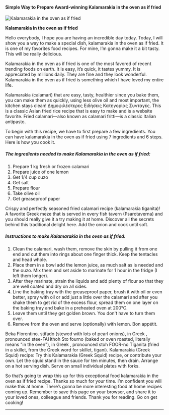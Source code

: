             

#### Simple Way to Prepare Award-winning Kalamarakia in the oven as if fried

![Kalamarakia in the oven as if fried](https://img-global.cpcdn.com/recipes/c17aa725d5ccc12749ae30324828ce69/751x532cq70/kalamarakia-in-the-oven-as-if-fried-recipe-main-photo.jpg)

**Kalamarakia in the oven as if fried**

Hello everybody, I hope you are having an incredible day today. Today, I will show you a way to make a special dish, kalamarakia in the oven as if fried. It is one of my favorites food recipes. For mine, I’m gonna make it a bit tasty. This will be really delicious.

Kalamarakia in the oven as if fried is one of the most favored of recent trending foods on earth. It is easy, it’s quick, it tastes yummy. It is appreciated by millions daily. They are fine and they look wonderful. Kalamarakia in the oven as if fried is something which I have loved my entire life.

Kalamarakia (calamari) that are easy, tasty, healthier since you bake them, you can make them as quickly, using less olive oil and most important, the kitchen stays clean! Δημοφιλέστερες Ειδήσεις Κατηγορίας Συνταγές. This is a classic Asian fried rice recipe that is easy to make and is a website favorite. Fried calamari—also known as calamari fritti—is a classic Italian antipasto.

To begin with this recipe, we have to first prepare a few ingredients. You can have kalamarakia in the oven as if fried using 7 ingredients and 6 steps. Here is how you cook it.

##### The ingredients needed to make Kalamarakia in the oven as if fried:

1.  Prepare 1 kg fresh or frozen calamari
2.  Prepare juice of one lemon
3.  Get 1/4 cup ouzo
4.  Get salt
5.  Prepare flour
6.  Take olive oil
7.  Get greaseproof paper

Crispy and perfectly seasoned fried calamari recipe (kalamarakia tiganita)! A favorite Greek meze that is served in every fish tavern (Psarotaverna) and you should really give it a try making it at home. Discover all the secrets behind this traditional delight here. Add the onion and cook until soft.

##### Instructions to make Kalamarakia in the oven as if fried:

1.  Clean the calamari, wash them, remove the skin by pulling it from one end and cut them into rings about one finger thick. Keep the tentacles and head whole.
2.  Place them in a bowl add the lemon juice, as much salt as is needed and the ouzo. Mix them and set aside to marinate for 1 hour in the fridge (I left them longer).
3.  After they marinate, strain the liquids and add plenty of flour so that they are well coated and dry on all sides.
4.  Line the baking tray with the greaseproof paper, brush it with oil or even better, spray with oil or add just a little over the calamari and after you shake them to get rid of the excess flour, spread them on one layer on the baking tray and bake in a preheated oven at 200°C.
5.  Leave them until they get golden brown. You don't have to turn them over.
6.  Remove from the oven and serve (optionally) with lemon. Bon appétit.

Beka Florentino. stifado (stewed with lots of pearl onions), in Greek , pronounced stee-FAHthoh Sto fourno (baked or oven roasted, literally means "in the oven"), in Greek , pronounced stoh FOOR-no Tiganita (fried in a skillet, from the Greek word for skillet, tigani). Kalamarakia (Greek Squid) recipe: Try this Kalamarakia (Greek Squid) recipe, or contribute your own. Let the squid stand in the sauce for ten minutes, then drain. Arrange on a hot serving dish. Serve on small individual plates with forks.

So that’s going to wrap this up for this exceptional food kalamarakia in the oven as if fried recipe. Thanks so much for your time. I’m confident you will make this at home. There’s gonna be more interesting food at home recipes coming up. Remember to save this page on your browser, and share it to your loved ones, colleague and friends. Thank you for reading. Go on get cooking!

* * *